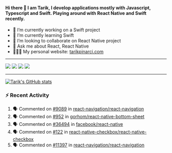 #### Hi there 👋 I am Tarik, I develop applications mostly with Javascript, Typescript and Swift. Playing around with React Native and Swift recently.


- 🔭 I’m currently working on a Swift project
- 🌱 I’m currently learning Swift
- 👯 I’m looking to collaborate on React Native project
- 💬 Ask me about React, React Native
- 🧑🏻‍💻 My personal website: <a target="_blank" href="https://tarikpinarci.com/">tarikpinarci.com</a>




---


<a target="_blank" href="https://www.linkedin.com/in/tarik-pinarci"><img src="https://img.shields.io/badge/-LinkedIn-0077B5?style=for-the-badge&logo=Linkedin&logoColor=white"></img></a>
<a target="_blank" href="mailto:tarikdotcom@gmail.com"><img src="https://img.shields.io/badge/-Gmail-D14836?style=for-the-badge&logo=Gmail&logoColor=white"></img></a>
<a target="_blank" href="https://medium.com/@tarikfp"><img src="https://img.shields.io/badge/-Medium-12100E?style=for-the-badge&logo=Medium&logoColor=white"></img></a>
<a target="_blank" href="https://stackoverflow.com/users/9631529/tarik"><img src="https://img.shields.io/badge/-Stackoverflow-F48224?style=for-the-badge&logo=stack-overflow&logoColor=white"></img></a>

---


[![Tarik's GitHub stats](https://github-readme-stats-pi-sable.vercel.app/api?username=tarikfp&show_icons=true&theme=radical)](https://github.com/tarikfp/github-readme-stats)


### :zap: Recent Activity

<!--START_SECTION:activity-->
1. 🗣 Commented on [#9089](https://github.com/react-navigation/react-navigation/issues/9089#issuecomment-1736006787) in [react-navigation/react-navigation](https://github.com/react-navigation/react-navigation)
2. 🗣 Commented on [#952](https://github.com/gorhom/react-native-bottom-sheet/pull/952#issuecomment-1696094821) in [gorhom/react-native-bottom-sheet](https://github.com/gorhom/react-native-bottom-sheet)
3. 🗣 Commented on [#36494](https://github.com/facebook/react-native/issues/36494#issuecomment-1675862554) in [facebook/react-native](https://github.com/facebook/react-native)
4. 🗣 Commented on [#122](https://github.com/react-native-checkbox/react-native-checkbox/issues/122#issuecomment-1632457087) in [react-native-checkbox/react-native-checkbox](https://github.com/react-native-checkbox/react-native-checkbox)
5. 🗣 Commented on [#11397](https://github.com/react-navigation/react-navigation/issues/11397#issuecomment-1607417643) in [react-navigation/react-navigation](https://github.com/react-navigation/react-navigation)
<!--END_SECTION:activity-->








